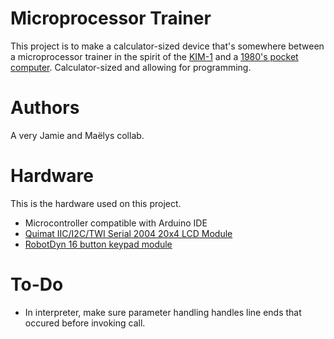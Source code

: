 # Microprocessor Trainer
This project is to make a calculator-sized device that's somewhere between a microprocessor trainer in the spirit of the [KIM-1][1] and a [1980's pocket computer][2]. Calculator-sized and allowing for programming.

# Authors
A very Jamie and Maëlys collab.

# Hardware
This is the hardware used on this project.
* Microcontroller compatible with Arduino IDE
* [Quimat IIC/I2C/TWI Serial 2004 20x4 LCD Module][2]
* [RobotDyn 16 button keypad module][3]


# To-Do
* In interpreter, make sure parameter handling handles line ends that occured before invoking call.

[1]: https://en.wikipedia.org/wiki/KIM-1
[2]: https://en.wikipedia.org/wiki/Pocket_computer
[3]: https://www.amazon.ca/Quimat-Serial-Module-Shield-Arduino/dp/B0719R3JP7/
[4]: https://www.amazon.ca/RobotDyn-module-Compatible-Raspberry-Assembled/dp/B071KB7RZ5/
